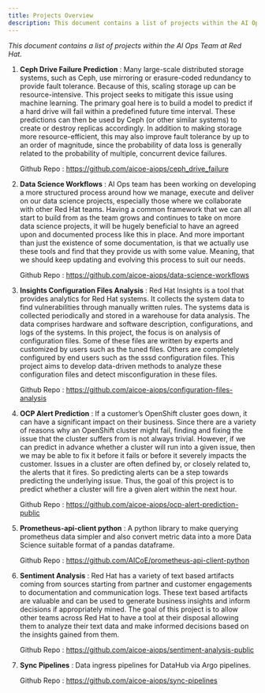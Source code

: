 ```yaml
---
title: Projects Overview
description: This document contains a list of projects within the AI Ops Team at Red Hat
---
```

_This document contains a list of projects within the AI Ops Team at Red Hat._

1. **Ceph Drive Failure Prediction** : Many large-scale distributed storage systems, such as Ceph, use mirroring or erasure-coded redundancy to provide fault tolerance. Because of this, scaling storage up can be resource-intensive. This project seeks to mitigate this issue using machine learning. The primary goal here is to build a model to predict if a hard drive will fail within a predefined future time interval. These predictions can then be used by Ceph (or other similar systems) to create or destroy replicas accordingly. In addition to making storage more resource-efficient, this may also improve fault tolerance by up to an order of magnitude, since the probability of data loss is generally related to the probability of multiple, concurrent device failures.

    Github Repo : https://github.com/aicoe-aiops/ceph_drive_failure

2. **Data Science Workflows** : AI Ops team has been working on developing a more structured process around how we manage, execute and deliver on our data science projects, especially those where we collaborate with other Red Hat teams. Having a common framework that we can all start to build from as the team grows and continues to take on more data science projects, it will be hugely beneficial to have an agreed upon and documented process like this in place. And more important than just the existence of some documentation, is that we actually use these tools and find that they provide us with some value. Meaning, that we should keep updating and evolving this process to suit our needs.

    Github Repo : https://github.com/aicoe-aiops/data-science-workflows

3. **Insights Configuration Files Analysis** : Red Hat Insights is a tool that provides analytics for Red Hat systems. It collects the system data to find vulnerabilities through manually written rules. The systems data is collected periodically and stored in a warehouse for data analysis. The data comprises hardware and software description, configurations, and logs of the systems. In this project, the focus is on analysis of configuration files. Some of these files are written by experts and customized by users such as the tuned files. Others are completely configured by end users such as the sssd configuration files. This project aims to develop data-driven methods to analyze these configuration files and detect misconfiguration in these files.

    Github Repo : https://github.com/aicoe-aiops/configuration-files-analysis

4. **OCP Alert Prediction** : If a customer’s OpenShift cluster goes down, it can have a significant impact on their business. Since there are a variety of reasons why an OpenShift cluster might fail, finding and fixing the issue that the cluster suffers from is not always trivial. However, if we can predict in advance whether a cluster will run into a given issue, then we may be able to fix it before it fails or before it severely impacts the customer. Issues in a cluster are often defined by, or closely related to, the alerts that it fires. So predicting alerts can be a step towards predicting the underlying issue. Thus, the goal of this project is to predict whether a cluster will fire a given alert within the next hour.

    Github Repo : https://github.com/aicoe-aiops/ocp-alert-prediction-public

5. **Prometheus-api-client python** : A python library to make querying prometheus data simpler and also convert metric data into a more Data Science suitable format of a pandas dataframe.

    Github Repo : https://github.com/AICoE/prometheus-api-client-python

6. **Sentiment Analysis** : Red Hat has a variety of text based artifacts coming from sources starting from partner and customer engagements to documentation and communication logs. These text based artifacts are valuable and can be used to generate business insights and inform decisions if appropriately mined. The goal of this project is to allow other teams across Red Hat to have a tool at their disposal allowing them to analyze their text data and make informed decisions based on the insights gained from them.

    Github Repo : https://github.com/aicoe-aiops/sentiment-analysis-public

7.  **Sync Pipelines** : Data ingress pipelines for DataHub via Argo pipelines.

    Github Repo : https://github.com/aicoe-aiops/sync-pipelines
